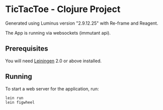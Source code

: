 # TicTacToe - Clojure Project

Generated using Luminus version "2.9.12.25" with Re-frame and Reagent.

The App is running via websockets (immutant api).


## Prerequisites

You will need [Leiningen][1] 2.0 or above installed.

[1]: https://github.com/technomancy/leiningen

## Running

To start a web server for the application, run:

    lein run
    lein figwheel

